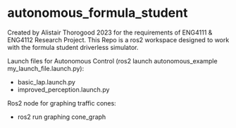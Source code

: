 # autonomous_formula_student
Created by Alistair Thorogood 2023 for the requirements of ENG4111 & ENG4112 Research Project.
This Repo is a ros2 workspace designed to work with the formula student driverless simulator.

Launch files for Autonomous Control (ros2 launch autonomous_example my_launch_file.launch.py):
 - basic_lap.launch.py
 - improved_perception.launch.py

Ros2 node for graphing traffic cones:
 - ros2 run graphing cone_graph

 
